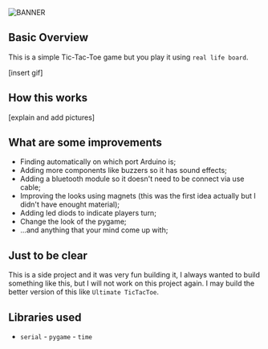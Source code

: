 ![BANNER](https://github.com/user-attachments/assets/24ccb4bc-caf8-4947-9904-99a626b1ae88)

## Basic Overview

This is a simple Tic-Tac-Toe game but you play it using `real life board`.

[insert gif]


## How this works

[explain and add pictures]

## What are some improvements
 - Finding automatically on which port Arduino is;
 - Adding more components like buzzers so it has sound effects;
 - Adding a bluetooth module so it doesn't need to be connect via use cable;
 - Improving the looks using magnets (this was the first idea actually but I didn't have enought material);
 - Adding led diods to indicate players turn;
 - Change the look of the pygame;
 - ...and anything that your mind come up with;

## Just to be clear
  This is a side project and it was very fun building it, I always wanted to build something like this, but I will not work
  on this project again. I may build the better version of this like `Ultimate TicTacToe`.


## Libraries used
- `serial`  - `pygame`  - `time`
